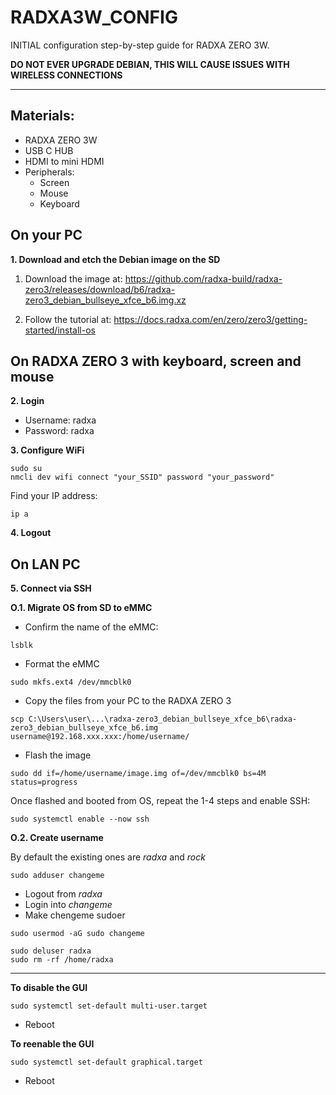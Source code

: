 # RADXA3W_CONFIG

INITIAL configuration step-by-step guide for RADXA ZERO 3W.

**DO NOT EVER UPGRADE DEBIAN, THIS WILL CAUSE ISSUES WITH WIRELESS CONNECTIONS**

------
## Materials:
- RADXA ZERO 3W
- USB C HUB
- HDMI to mini HDMI
- Peripherals:
  - Screen
  - Mouse
  - Keyboard

## On your PC

**1. Download and etch the Debian image on the SD**

1. Download the image at: https://github.com/radxa-build/radxa-zero3/releases/download/b6/radxa-zero3_debian_bullseye_xfce_b6.img.xz

2. Follow the  tutorial at: https://docs.radxa.com/en/zero/zero3/getting-started/install-os

## On RADXA ZERO 3 with keyboard, screen and mouse

**2. Login**
- Username: radxa
- Password: radxa


**3. Configure WiFi**
  

```
sudo su
nmcli dev wifi connect "your_SSID" password "your_password"
```

Find your IP address:

```
ip a
```

**4. Logout**

## On LAN PC

**5. Connect via SSH**

**O.1. Migrate OS from SD to eMMC**
- Confirm the name of the eMMC:
```
lsblk
```
- Format the eMMC
```
sudo mkfs.ext4 /dev/mmcblk0
```
- Copy the files from your PC to the RADXA ZERO 3
```
scp C:\Users\user\...\radxa-zero3_debian_bullseye_xfce_b6\radxa-zero3_debian_bullseye_xfce_b6.img username@192.168.xxx.xxx:/home/username/
```
- Flash the image
```
sudo dd if=/home/username/image.img of=/dev/mmcblk0 bs=4M status=progress
```
Once flashed and booted from OS, repeat the 1-4 steps and enable SSH:
```
sudo systemctl enable --now ssh
```

**O.2. Create username**

By default the existing ones are *radxa* and *rock*
    
```
sudo adduser changeme
```
  - Logout from *radxa*
  - Login into *changeme*
  - Make chengeme sudoer
    
```
sudo usermod -aG sudo changeme
```

```
sudo deluser radxa
sudo rm -rf /home/radxa
```

----------

**To disable the GUI**

```
sudo systemctl set-default multi-user.target
```
- Reboot
  
**To reenable the GUI**

```
sudo systemctl set-default graphical.target
```
- Reboot
